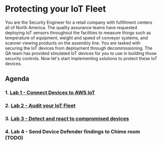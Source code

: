 # Protecting your IoT Fleet

You are the Security Engineer for a retail company with fulfillment centers all of North America. The quality assurance teams have requested deploying IoT sensors throughout the facilities to measure things such as temperature of equipment, weight and speed of conveyor systems, and scanner viewing products on the assembly line. You are tasked with securing the IoT devices from deployment through decommissioning. The QA team has provided simulated IoT devices for you to use in building those security controls. Now let's start implementing solutions to protect these IoT devices.

## Agenda
### 1. [Lab 1 - Connect Devices to AWS IoT](https://github.com/hongpham/IoT-Security-Workshop/tree/master/Lab%201%20-%20Connect%20Devices%20to%20AWS%20IoT)
### 2. [Lab 2 - Audit your IoT Fleet](https://github.com/hongpham/IoT-Security-Workshop/tree/master/Lab%202%20-%20Audit%20your%20IoT%20Fleet)
### 3. [Lab 3 - Detect and react to compromised devices](https://github.com/hongpham/IoT-Security-Workshop/tree/master/Lab%203%20-%20Detect%20and%20react%20to%20compromised%20devices)
### 4. Lab 4 - Send Device Defender findings to Chime room (TODO)
